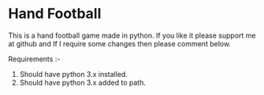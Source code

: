 # Hand Football

This is a hand football game made in python. If you like it please support me at github and If I require some changes then please comment below.


Requirements :-
1. Should have python 3.x installed.
2. Should have python 3.x added to path.
